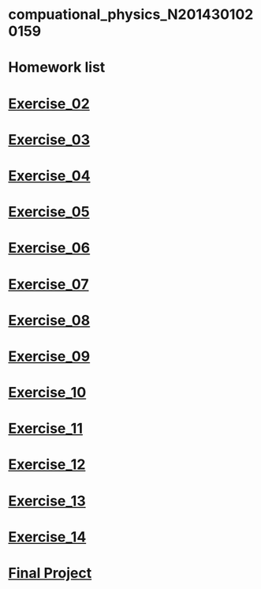 # compuational_physics_N2014301020159
# Homework list
# [Exercise_02](https://github.com/chry0329/compuational_physics_N2014301020159/blob/master/English%20name.py)
# [Exercise_03]()
# [Exercise_04]()
# [Exercise_05]()
# [Exercise_06]()
# [Exercise_07]()
# [Exercise_08]()
# [Exercise_09]()
# [Exercise_10]()
# [Exercise_11]()
# [Exercise_12]()
# [Exercise_13]()
# [Exercise_14]()
# [Final Project]()
